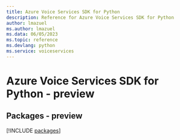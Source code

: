 ```yaml
---
title: Azure Voice Services SDK for Python
description: Reference for Azure Voice Services SDK for Python
author: lmazuel
ms.author: lmazuel
ms.data: 06/05/2023
ms.topic: reference
ms.devlang: python
ms.service: voiceservices
---
```

# Azure Voice Services SDK for Python - preview
## Packages - preview
[!INCLUDE [packages](voice-services-index.md)]